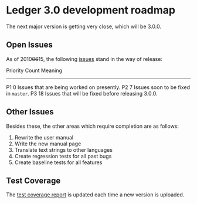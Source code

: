 # Ledger 3.0 development roadmap

The next major version is getting very close, which will be 3.0.0.

## Open Issues

As of 2010~~06~~15, the following [issues](http://tinyurl.com/28rdzqm)
stand in the way of release:

  Priority   Count   Meaning
  ---------- ------- ---------------------------------------------------
  P1         0       Issues that are being worked on presently.
  P2         7       Issues soon to be fixed in `master`.
  P3         18      Issues that will be fixed before releasing 3.0.0.

## Other Issues

Besides these, the other areas which require completion are as follows:

1.  Rewrite the user manual
2.  Write the new manual page
3.  Translate text strings to other languages
4.  Create regression tests for all past bugs
5.  Create baseline tests for all features

## Test Coverage

The [test coverage
report](http://ftp.newartisans.com/pub/ledger/lcov/ledger/src/index.html)
is updated each time a new version is uploaded.
